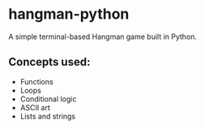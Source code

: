 # hangman-python

A simple terminal-based Hangman game built in Python.

## Concepts used:

- Functions
- Loops
- Conditional logic
- ASCII art
- Lists and strings


